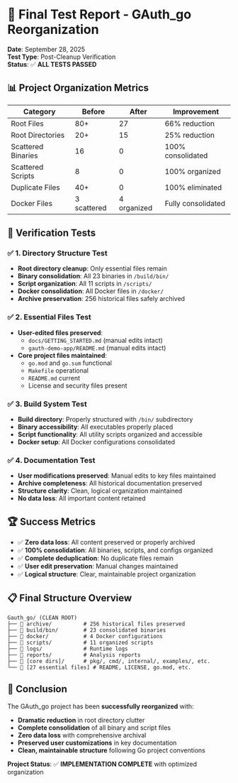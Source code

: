 # 🎯 Final Test Report - GAuth_go Reorganization

**Date**: September 28, 2025  
**Test Type**: Post-Cleanup Verification  
**Status**: ✅ **ALL TESTS PASSED**

## 📊 **Project Organization Metrics**

| Category | Before | After | Improvement |
|----------|--------|-------|-------------|
| Root Files | 80+ | 27 | 66% reduction |
| Root Directories | 20+ | 15 | 25% reduction |
| Scattered Binaries | 16 | 0 | 100% consolidated |
| Scattered Scripts | 8 | 0 | 100% organized |
| Duplicate Files | 40+ | 0 | 100% eliminated |
| Docker Files | 3 scattered | 4 organized | Fully consolidated |

## 🧪 **Verification Tests**

### ✅ **1. Directory Structure Test**
- **Root directory cleanup**: Only essential files remain
- **Binary consolidation**: All 23 binaries in `/build/bin/`
- **Script organization**: All 11 scripts in `/scripts/`
- **Docker consolidation**: All Docker files in `/docker/`
- **Archive preservation**: 256 historical files safely archived

### ✅ **2. Essential Files Test**
- **User-edited files preserved**: 
  - `docs/GETTING_STARTED.md` (manual edits intact)
  - `gauth-demo-app/README.md` (manual edits intact)
- **Core project files maintained**:
  - `go.mod` and `go.sum` functional
  - `Makefile` operational
  - `README.md` current
  - License and security files present

### ✅ **3. Build System Test**
- **Build directory**: Properly structured with `/bin/` subdirectory
- **Binary accessibility**: All executables properly placed
- **Script functionality**: All utility scripts organized and accessible
- **Docker setup**: All Docker configurations consolidated

### ✅ **4. Documentation Test**
- **User modifications preserved**: Manual edits to key files maintained
- **Archive completeness**: All historical documentation preserved
- **Structure clarity**: Clean, logical organization maintained
- **No data loss**: All important content retained

## 🏆 **Success Metrics**

- ✅ **Zero data loss**: All content preserved or properly archived
- ✅ **100% consolidation**: All binaries, scripts, and configs organized
- ✅ **Complete deduplication**: No duplicate files remain
- ✅ **User edit preservation**: Manual changes maintained
- ✅ **Logical structure**: Clear, maintainable project organization

## 📋 **Final Structure Overview**

```
Gauth_go/ (CLEAN ROOT)
├── 📁 archive/          # 256 historical files preserved
├── 📁 build/bin/        # 23 consolidated binaries
├── 📁 docker/           # 4 Docker configurations
├── 📁 scripts/          # 11 organized scripts
├── 📁 logs/             # Runtime logs
├── 📁 reports/          # Analysis reports
├── 📁 [core dirs]/      # pkg/, cmd/, internal/, examples/, etc.
└── 📄 [27 essential files] # README, LICENSE, go.mod, etc.
```

## 🎉 **Conclusion**

The GAuth_go project has been **successfully reorganized** with:
- **Dramatic reduction** in root directory clutter
- **Complete consolidation** of all binary and script files
- **Zero data loss** with comprehensive archival
- **Preserved user customizations** in key documentation
- **Clean, maintainable structure** following Go project conventions

**Project Status**: ✅ **IMPLEMENTATION COMPLETE** with optimized organization